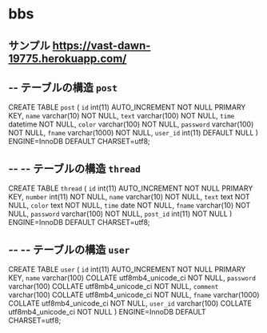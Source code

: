 # bbs

サンプル
https://vast-dawn-19775.herokuapp.com/
--
-- テーブルの構造 `post`
--

CREATE TABLE `post` (
  `id` int(11) AUTO_INCREMENT NOT NULL PRIMARY KEY,
  `name` varchar(10) NOT NULL,
  `text` varchar(100) NOT NULL,
  `time` datetime NOT NULL,
  `color` varchar(100) NOT NULL,
  `password` varchar(100) NOT NULL,
  `fname` varchar(1000) NOT NULL,
  `user_id` int(11) DEFAULT NULL
) ENGINE=InnoDB DEFAULT CHARSET=utf8;

--
-- テーブルの構造 `thread`
--

CREATE TABLE `thread` (
  `id` int(11) AUTO_INCREMENT NOT NULL PRIMARY KEY,
  `number` int(11) NOT NULL,
  `name` varchar(10) NOT NULL,
  `text` text NOT NULL,
  `color` text NOT NULL,
  `time` date NOT NULL,
  `fname` varchar(10) NOT NULL,
  `password` varchar(100) NOT NULL,
  `post_id` int(11) NOT NULL
) ENGINE=InnoDB DEFAULT CHARSET=utf8;


--
-- テーブルの構造 `user`
--

CREATE TABLE `user` (
  `id` int(11) AUTO_INCREMENT NOT NULL PRIMARY KEY,
  `name` varchar(100) COLLATE utf8mb4_unicode_ci NOT NULL,
  `password` varchar(100) COLLATE utf8mb4_unicode_ci NOT NULL,
  `comment` varchar(100) COLLATE utf8mb4_unicode_ci NOT NULL,
  `fname` varchar(1000) COLLATE utf8mb4_unicode_ci NOT NULL,
  `user_id` varchar(100) COLLATE utf8mb4_unicode_ci NOT NULL
) ENGINE=InnoDB DEFAULT CHARSET=utf8;


